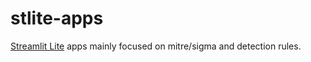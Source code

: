 # stlite-apps

[Streamlit Lite](https://github.com/whitphx/stlite) apps mainly focused on mitre/sigma and detection rules.
